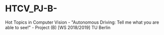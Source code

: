 # HTCV_PJ-B-
Hot Topics in Computer Vision - "Autonomous Driving: Tell me what you are able to see!" - Project (B) [WS 2018/2019] TU Berlin
